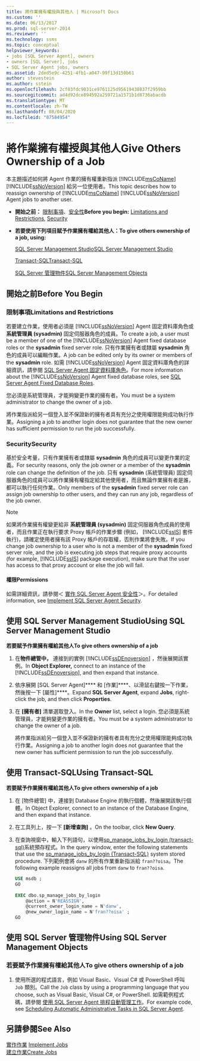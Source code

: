 ```yaml
---
title: 將作業擁有權授與其他人 | Microsoft Docs
ms.custom: ''
ms.date: 06/13/2017
ms.prod: sql-server-2014
ms.reviewer: ''
ms.technology: ssms
ms.topic: conceptual
helpviewer_keywords:
- jobs [SQL Server Agent], owners
- owners [SQL Server], jobs
- SQL Server Agent jobs, owners
ms.assetid: 2ded5e9c-4251-4fb1-a047-99f13d150b61
author: stevestein
ms.author: sstein
ms.openlocfilehash: 2cf03fdc9031ce9761125d95619438837f2959bb
ms.sourcegitcommit: ad4d92dce894592a259721a1571b1d8736abacdb
ms.translationtype: MT
ms.contentlocale: zh-TW
ms.lasthandoff: 08/04/2020
ms.locfileid: "87584954"
---
```

# <a name="give-others-ownership-of-a-job"></a><span data-ttu-id="22e49-102">將作業擁有權授與其他人</span><span class="sxs-lookup"><span data-stu-id="22e49-102">Give Others Ownership of a Job</span></span>
  <span data-ttu-id="22e49-103">本主題描述如何將 Agent 作業的擁有權重新指派 [!INCLUDE[msCoName](../../includes/msconame-md.md)] [!INCLUDE[ssNoVersion](../../includes/ssnoversion-md.md)] 給另一位使用者。</span><span class="sxs-lookup"><span data-stu-id="22e49-103">This topic describes how to reassign ownership of [!INCLUDE[msCoName](../../includes/msconame-md.md)] [!INCLUDE[ssNoVersion](../../includes/ssnoversion-md.md)] Agent jobs to another user.</span></span>  
  
-   <span data-ttu-id="22e49-104">**開始之前：** [限制事項](#Restrictions)、[安全性](#Security)</span><span class="sxs-lookup"><span data-stu-id="22e49-104">**Before you begin:**  [Limitations and Restrictions](#Restrictions), [Security](#Security)</span></span>  
  
-   <span data-ttu-id="22e49-105">**若要使用下列項目賦予作業擁有權給其他人：**</span><span class="sxs-lookup"><span data-stu-id="22e49-105">**To give others ownership of a job, using:**</span></span>  
  
     [<span data-ttu-id="22e49-106">SQL Server Management Studio</span><span class="sxs-lookup"><span data-stu-id="22e49-106">SQL Server Management Studio</span></span>](#SSMSProc2)  
  
     [<span data-ttu-id="22e49-107">Transact-SQL</span><span class="sxs-lookup"><span data-stu-id="22e49-107">Transact-SQL</span></span>](#TsqlProc2)  
  
     [<span data-ttu-id="22e49-108">SQL Server 管理物件</span><span class="sxs-lookup"><span data-stu-id="22e49-108">SQL Server Management Objects</span></span>](#SMOProc2)  
  
##  <a name="before-you-begin"></a><a name="BeforeYouBegin"></a> <span data-ttu-id="22e49-109">開始之前</span><span class="sxs-lookup"><span data-stu-id="22e49-109">Before You Begin</span></span>  
  
###  <a name="limitations-and-restrictions"></a><a name="Restrictions"></a> <span data-ttu-id="22e49-110">限制事項</span><span class="sxs-lookup"><span data-stu-id="22e49-110">Limitations and Restrictions</span></span>  
 <span data-ttu-id="22e49-111">若要建立作業，使用者必須是 [!INCLUDE[ssNoVersion](../../includes/ssnoversion-md.md)] Agent 固定資料庫角色或 **系統管理員 (sysadmin)** 固定伺服器角色的成員。</span><span class="sxs-lookup"><span data-stu-id="22e49-111">To create a job, a user must be a member of one of the [!INCLUDE[ssNoVersion](../../includes/ssnoversion-md.md)] Agent fixed database roles or the **sysadmin** fixed server role.</span></span> <span data-ttu-id="22e49-112">只有作業擁有者或隸屬 **sysadmin** 角色的成員可以編輯作業。</span><span class="sxs-lookup"><span data-stu-id="22e49-112">A job can be edited only by its owner or members of the **sysadmin** role.</span></span> <span data-ttu-id="22e49-113">如需 [!INCLUDE[ssNoVersion](../../includes/ssnoversion-md.md)] Agent 固定資料庫角色的詳細資訊，請參閱 [SQL Server Agent 固定資料庫角色](sql-server-agent-fixed-database-roles.md)。</span><span class="sxs-lookup"><span data-stu-id="22e49-113">For more information about the [!INCLUDE[ssNoVersion](../../includes/ssnoversion-md.md)] Agent fixed database roles, see [SQL Server Agent Fixed Database Roles](sql-server-agent-fixed-database-roles.md).</span></span>  
  
 <span data-ttu-id="22e49-114">您必須是系統管理員，才能夠變更作業的擁有者。</span><span class="sxs-lookup"><span data-stu-id="22e49-114">You must be a system administrator to change the owner of a job.</span></span>  
  
 <span data-ttu-id="22e49-115">將作業指派給另一個登入並不保證新的擁有者具有充分之使用權限能夠成功執行作業。</span><span class="sxs-lookup"><span data-stu-id="22e49-115">Assigning a job to another login does not guarantee that the new owner has sufficient permission to run the job successfully.</span></span>  
  
###  <a name="security"></a><a name="Security"></a> <span data-ttu-id="22e49-116">Security</span><span class="sxs-lookup"><span data-stu-id="22e49-116">Security</span></span>  
 <span data-ttu-id="22e49-117">基於安全考量，只有作業擁有者或隸屬 **sysadmin** 角色的成員可以變更作業的定義。</span><span class="sxs-lookup"><span data-stu-id="22e49-117">For security reasons, only the job owner or a member of the **sysadmin** role can change the definition of the job.</span></span> <span data-ttu-id="22e49-118">只有 **sysadmin** (系統管理員) 固定伺服器角色的成員可以將作業擁有權指定給其他使用者，而且無論作業擁有者是誰，都可以執行任何作業。</span><span class="sxs-lookup"><span data-stu-id="22e49-118">Only members of the **sysadmin** fixed server role can assign job ownership to other users, and they can run any job, regardless of the job owner.</span></span>  
  
> [!NOTE]  
>  <span data-ttu-id="22e49-119">如果將作業擁有權變更給非 **系統管理員 (sysadmin)** 固定伺服器角色成員的使用者，而且作業正在執行要求 Proxy 帳戶的作業步驟 (例如， [!INCLUDE[ssIS](../../includes/ssis-md.md)] 套件執行)，請確定使用者擁有該 Proxy 帳戶的存取權，否則作業將會失敗。</span><span class="sxs-lookup"><span data-stu-id="22e49-119">If you change job ownership to a user who is not a member of the **sysadmin** fixed server role, and the job is executing job steps that require proxy accounts (for example, [!INCLUDE[ssIS](../../includes/ssis-md.md)] package execution), make sure that the user has access to that proxy account or else the job will fail.</span></span>  
  
####  <a name="permissions"></a><a name="Permissions"></a> <span data-ttu-id="22e49-120">權限</span><span class="sxs-lookup"><span data-stu-id="22e49-120">Permissions</span></span>  
 <span data-ttu-id="22e49-121">如需詳細資訊，請參閱＜ [實作 SQL Server Agent 安全性](implement-sql-server-agent-security.md)＞。</span><span class="sxs-lookup"><span data-stu-id="22e49-121">For detailed information, see [Implement SQL Server Agent Security](implement-sql-server-agent-security.md).</span></span>  
  
##  <a name="using-sql-server-management-studio"></a><a name="SSMSProc2"></a> <span data-ttu-id="22e49-122">使用 SQL Server Management Studio</span><span class="sxs-lookup"><span data-stu-id="22e49-122">Using SQL Server Management Studio</span></span>  
 <span data-ttu-id="22e49-123">**若要賦予作業擁有權給其他人**</span><span class="sxs-lookup"><span data-stu-id="22e49-123">**To give others ownership of a job**</span></span>  
  
1.  <span data-ttu-id="22e49-124">在**物件總管中，** 連接到的實例 [!INCLUDE[ssDEnoversion](../../includes/ssdenoversion-md.md)] ，然後展開該實例。</span><span class="sxs-lookup"><span data-stu-id="22e49-124">In **Object Explorer,** connect to an instance of the [!INCLUDE[ssDEnoversion](../../includes/ssdenoversion-md.md)], and then expand that instance.</span></span>  
  
2.  <span data-ttu-id="22e49-125">依序展開 [SQL Server Agent]\*\*\*\* 和 [作業]\*\*\*\*、以滑鼠右鍵按一下作業，然後按一下 [屬性]\*\*\*\*。</span><span class="sxs-lookup"><span data-stu-id="22e49-125">Expand **SQL Server Agent**, expand **Jobs**, right-click the job, and then click **Properties**.</span></span>  
  
3.  <span data-ttu-id="22e49-126">在 **[擁有者]** 清單選取登入。</span><span class="sxs-lookup"><span data-stu-id="22e49-126">In the **Owner** list, select a login.</span></span> <span data-ttu-id="22e49-127">您必須是系統管理員，才能夠變更作業的擁有者。</span><span class="sxs-lookup"><span data-stu-id="22e49-127">You must be a system administrator to change the owner of a job.</span></span>  
  
     <span data-ttu-id="22e49-128">將作業指派給另一個登入並不保證新的擁有者具有充分之使用權限能夠成功執行作業。</span><span class="sxs-lookup"><span data-stu-id="22e49-128">Assigning a job to another login does not guarantee that the new owner has sufficient permission to run the job successfully.</span></span>  
  
##  <a name="using-transact-sql"></a><a name="TsqlProc2"></a> <span data-ttu-id="22e49-129">使用 Transact-SQL</span><span class="sxs-lookup"><span data-stu-id="22e49-129">Using Transact-SQL</span></span>  
 <span data-ttu-id="22e49-130">**若要賦予作業擁有權給其他人**</span><span class="sxs-lookup"><span data-stu-id="22e49-130">**To give others ownership of a job**</span></span>  
  
1.  <span data-ttu-id="22e49-131">在 [物件總管] 中，連接到 Database Engine 的執行個體，然後展開該執行個體。</span><span class="sxs-lookup"><span data-stu-id="22e49-131">In Object Explorer, connect to an instance of the Database Engine, and then expand that instance.</span></span>  
  
2.  <span data-ttu-id="22e49-132">在工具列上，按一下 **[新增查詢]** 。</span><span class="sxs-lookup"><span data-stu-id="22e49-132">On the toolbar, click **New Query**.</span></span>  
  
3.  <span data-ttu-id="22e49-133">在查詢視窗中，輸入下列語句，以使用[sp_manage_jobs_by_login &#40;transact-sql&#41;](/sql/relational-databases/system-stored-procedures/sp-manage-jobs-by-login-transact-sql)系統預存程式。</span><span class="sxs-lookup"><span data-stu-id="22e49-133">In the query window, enter the following statements that use the [sp_manage_jobs_by_login &#40;Transact-SQL&#41;](/sql/relational-databases/system-stored-procedures/sp-manage-jobs-by-login-transact-sql) system stored procedure.</span></span> <span data-ttu-id="22e49-134">下列範例會將 `danw` 的所有作業重新指派給 `fran??oisa`。</span><span class="sxs-lookup"><span data-stu-id="22e49-134">The following example reassigns all jobs from `danw` to `fran??oisa`.</span></span>  
  
    ```sql
    USE msdb ;  
    GO  
  
    EXEC dbo.sp_manage_jobs_by_login  
        @action = N'REASSIGN',  
        @current_owner_login_name = N'danw',  
        @new_owner_login_name = N'fran??oisa' ;  
    GO  
    ```  
  
##  <a name="using-sql-server-management-objects"></a><a name="SMOProc2"></a><span data-ttu-id="22e49-135">使用 SQL Server 管理物件</span><span class="sxs-lookup"><span data-stu-id="22e49-135">Using SQL Server Management Objects</span></span>  

### <a name="to-give-others-ownership-of-a-job"></a><span data-ttu-id="22e49-136">若要賦予作業擁有權給其他人</span><span class="sxs-lookup"><span data-stu-id="22e49-136">To give others ownership of a job</span></span>
  
1.  <span data-ttu-id="22e49-137">使用所選的程式語言，例如 Visual Basic、Visual C# 或 PowerShell 呼叫 `Job` 類別。</span><span class="sxs-lookup"><span data-stu-id="22e49-137">Call the `Job` class by using a programming language that you choose, such as Visual Basic, Visual C#, or PowerShell.</span></span> <span data-ttu-id="22e49-138">如需範例程式碼，請參閱 [使用 SQL Server Agent 排程自動管理工作](sql-server-agent.md)。</span><span class="sxs-lookup"><span data-stu-id="22e49-138">For example code, see [Scheduling Automatic Administrative Tasks in SQL Server Agent](sql-server-agent.md).</span></span>  
  
## <a name="see-also"></a><span data-ttu-id="22e49-139">另請參閱</span><span class="sxs-lookup"><span data-stu-id="22e49-139">See Also</span></span>  
 <span data-ttu-id="22e49-140">[實作作業](implement-jobs.md) </span><span class="sxs-lookup"><span data-stu-id="22e49-140">[Implement Jobs](implement-jobs.md) </span></span>  
 [<span data-ttu-id="22e49-141">建立作業</span><span class="sxs-lookup"><span data-stu-id="22e49-141">Create Jobs</span></span>](create-jobs.md)  
